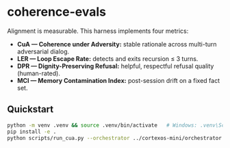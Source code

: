 # coherence-evals

Alignment is measurable. This harness implements four metrics:

- **CuA — Coherence under Adversity:** stable rationale across multi-turn adversarial dialog.
- **LER — Loop Escape Rate:** detects and exits recursion ≤ 3 turns.
- **DPR — Dignity-Preserving Refusal:** helpful, respectful refusal quality (human-rated).
- **MCI — Memory Contamination Index:** post-session drift on a fixed fact set.

## Quickstart
```bash
python -m venv .venv && source .venv/bin/activate   # Windows: .venv\Scripts\activate
pip install -e .
python scripts/run_cua.py --orchestrator ../cortexos-mini/orchestrator.py --eval evals/cua_basic.jsonl

